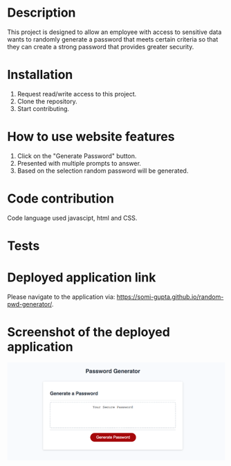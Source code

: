# Description
This project is designed to allow an employee with access to sensitive data wants to randomly generate a password that meets certain criteria so that they can create a strong password that provides greater security.

# Installation
1. Request read/write access to this project.
2. Clone the repository.
3. Start contributing.

# How to use website features
1. Click on the "Generate Password" button.
2. Presented with multiple prompts to answer.
3. Based on the selection random password will be generated.

# Code contribution
Code language used javascipt, html and CSS.

# Tests

# Deployed application link
Please navigate to the application via: https://somi-gupta.github.io/random-pwd-generator/.

# Screenshot of the deployed application
![Portfolio](./assets/images/Application-screenshot.jpg?raw=true)
